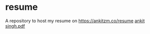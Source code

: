 # resume

A repository to host my resume on https://ankitzm.co/resume
[ankit singh.pdf](https://github.com/ankitzm/resume/files/6974823/ankit.singh.pdf)
